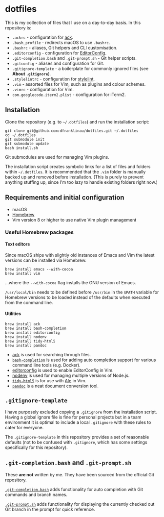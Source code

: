 # dotfiles

This is my collection of files that I use on a day-to-day basis. In this
repository is:

* `.ackrc` - configuration for [ack](https://beyondgrep.com).
* `.bash_profile` - redirects macOS to use `.bashrc`.
* `.bashrc` - aliases, Git helpers and CLI customisation.
* `.editorconfig` - configuration for [EditorConfig](http://editorconfig.org).
* `.git-completion.bash` and `.git-prompt.sh` - Git helper scripts.
* `.gitconfig` - aliases and configuration for Git.
* `.gitignore-template` - a boilerplate for commonly ignored files (see **About
  `.gitignore`**).
* `.stylelintrc` - configuration for [stylelint](https://stylelint.io).
* `.vim` - assorted files for Vim, such as plugins and colour schemes.
* `.vimrc` - configuration for Vim.
* `com.googlecode.iterm2.plist` - configuration for iTerm2.





## Installation

Clone the repository (e.g. to `~/.dotfiles`) and run the installation script:

```
git clone git@github.com:dfranklinau/dotfiles.git ~/.dotfiles
cd ~/.dotfiles
git submodule init
git submodule update
bash install.sh
```

Git submodules are used for managing Vim plugins.

The installation script creates symbolic links for a list of files and folders
within `~/.dotfiles`. It is recommended that the `.vim` folder is manually
backed up and removed before installation. (This is purely to prevent anything
stuffing up, since I'm too lazy to handle existing folders right now.)





## Requirements and initial configuration

* macOS
* [Homebrew](https://brew.sh/)
* Vim version 8 or higher to use native Vim plugin management


### Useful Homebrew packages

#### Text editors

Since macOS ships with slightly old instances of Emacs and Vim the latest
versions can be installed via Homebrew.

```
brew install emacs --with-cocoa
brew install vim
```

…where the `--with-cocoa` flag installs the GNU version of Emacs.

`/usr/local/bin` needs to be defined before `/usr/bin` in the `$PATH` variable
for Homebrew versions to be loaded instead of the defaults when executed from
the command line.




#### Utilities

```
brew install ack
brew install bash-completion
brew install editorconfig
brew install nodenv
brew install tidy-html5
brew install pandoc
```

- [ack](https://beyondgrep.com) is used for searching through files.
- [`bash-completion`](https://github.com/scop/bash-completion) is used for
  adding auto completion support for various command line tools (e.g. Docker).
- [editorconfig](https://github.com/editorconfig/editorconfig-core-c/) is used
  to enable EditorConfig in Vim.
- [nodenv](https://github.com/nodenv/nodenv/) is used for managing multiple
  versions of Node.js.
- [`tidy-html5`](http://www.html-tidy.org) is for use with
  [Ale](https://github.com/w0rp/ale/) in Vim.
- [`pandoc`](http://pandoc.org) is a neat document conversion tool.





## `.gitignore-template`

I have purposely excluded copying a `.gitignore` from the installation script.
Having a global ignore file is fine for personal projects but in a team
environment it is optimal to include a local `.gitignore` with these rules to
cater for everyone.

The `.gitignore-template` in this repository provides a set of reasonable
defaults (not to be confused with `.gitignore`, which has some settings
specifically for this repository).





## `.git-completion.bash` and `.git-prompt.sh`

These **are not** written by me. They have been sourced from the official Git
repository.

[`.git-completion.bash`](https://github.com/git/git/blob/master/contrib/completion/git-completion.bash)
adds functionality for auto completion with Git commands and branch names.

[`.git-prompt.sh`](https://github.com/git/git/blob/master/contrib/completion/git-prompt.sh)
adds functionality for displaying the currently checked out Git branch in the
prompt for quick reference.
